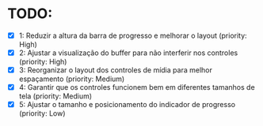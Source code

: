 # TODO:

- [x] 1: Reduzir a altura da barra de progresso e melhorar o layout (priority: High)
- [x] 2: Ajustar a visualização do buffer para não interferir nos controles (priority: High)
- [x] 3: Reorganizar o layout dos controles de mídia para melhor espaçamento (priority: Medium)
- [x] 4: Garantir que os controles funcionem bem em diferentes tamanhos de tela (priority: Medium)
- [x] 5: Ajustar o tamanho e posicionamento do indicador de progresso (priority: Low)
